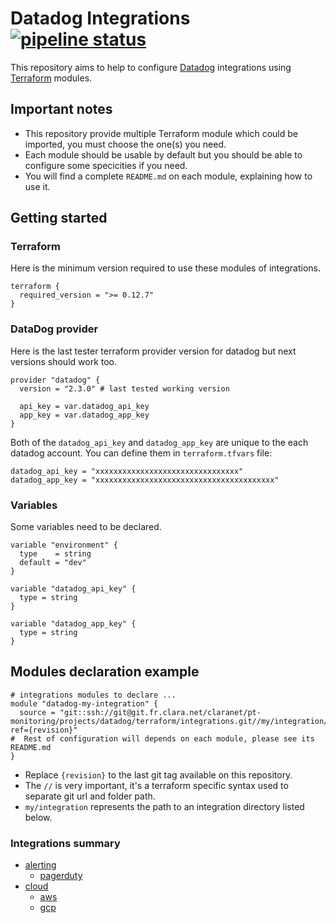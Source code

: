 # Datadog Integrations [![pipeline status](https://git.fr.clara.net/claranet/pt-monitoring/projects/datadog/terraform/integrations/badges/master/pipeline.svg)](https://git.fr.clara.net/claranet/pt-monitoring/projects/datadog/terraform/integrations/commits/master)

This repository aims to help to configure [Datadog](https://www.datadoghq.com/) integrations using [Terraform](https://www.terraform.io/) modules.

## Important notes

* This repository provide multiple Terraform module which could be imported, you must choose the one(s) you need.
* Each module should be usable by default but you should be able to configure some specicities if you need.
* You will find a complete `README.md` on each module, explaining how to use it.

## Getting started

### Terraform

Here is the minimum version required to use these modules of integrations.

```
terraform {
  required_version = ">= 0.12.7"
}

```

### DataDog provider

Here is the last tester terraform provider version for datadog but next versions should work too.

```
provider "datadog" {
  version = "2.3.0" # last tested working version

  api_key = var.datadog_api_key
  app_key = var.datadog_app_key
}

```

Both of the `datadog_api_key` and `datadog_app_key` are unique to the each datadog account. You can define them in `terraform.tfvars` file:

```
datadog_api_key = "xxxxxxxxxxxxxxxxxxxxxxxxxxxxxxxx"
datadog_app_key = "xxxxxxxxxxxxxxxxxxxxxxxxxxxxxxxxxxxxxxxx"
```

### Variables

Some variables need to be declared.

```
variable "environment" {
  type    = string
  default = "dev"
}

variable "datadog_api_key" {
  type = string
}

variable "datadog_app_key" {
  type = string
}

```

## Modules declaration example

```
# integrations modules to declare ...
module "datadog-my-integration" {
  source = "git::ssh://git@git.fr.clara.net/claranet/pt-monitoring/projects/datadog/terraform/integrations.git//my/integration/set?ref={revision}"
#  Rest of configuration will depends on each module, please see its README.md
}

```

* Replace `{revision}` to the last git tag available on this repository.
* The `//` is very important, it's a terraform specific syntax used to separate git url and folder path.
* `my/integration` represents the path to an integration directory listed below.

### Integrations summary

- [alerting](https://git.fr.clara.net/claranet/pt-monitoring/projects/datadog/terraform/integrations/tree/master/alerting/)
	- [pagerduty](https://git.fr.clara.net/claranet/pt-monitoring/projects/datadog/terraform/integrations/tree/master/alerting/pagerduty/)
- [cloud](https://git.fr.clara.net/claranet/pt-monitoring/projects/datadog/terraform/integrations/tree/master/cloud/)
	- [aws](https://git.fr.clara.net/claranet/pt-monitoring/projects/datadog/terraform/integrations/tree/master/cloud/aws/)
	- [gcp](https://git.fr.clara.net/claranet/pt-monitoring/projects/datadog/terraform/integrations/tree/master/cloud/gcp/)
